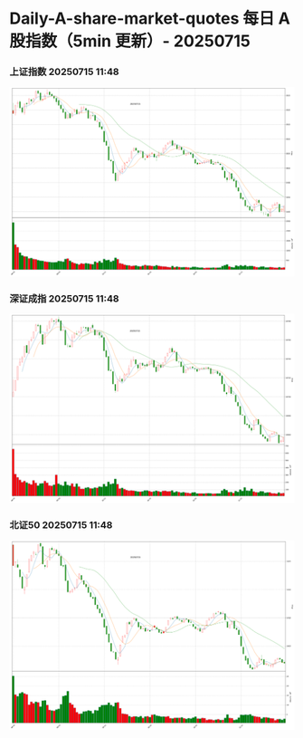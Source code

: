 
# Daily-A-share-market-quotes 每日 A 股指数（5min 更新）- 20250715

### 上证指数 20250715 11:48
![](./fig/2025/7/20250715-sh000001.png)

### 深证成指 20250715 11:48
![](./fig/2025/7/20250715-sz399001.png)

### 北证50 20250715 11:48
![](./fig/2025/7/20250715-bj899050.png)
